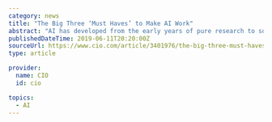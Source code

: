 ```yaml
---
category: news
title: "The Big Three ‘Must Haves’ to Make AI Work"
abstract: "AI has developed from the early years of pure research to something we will take for granted as part of our daily business and home lives. Three big trends drive the adoption of AI. Let’s take a brief look at each of them and what they might mean for ..."
publishedDateTime: 2019-06-11T20:20:00Z
sourceUrl: https://www.cio.com/article/3401976/the-big-three-must-haves-to-make-ai-work.html
type: article

provider:
  name: CIO
  id: cio

topics:
  - AI
---
```

